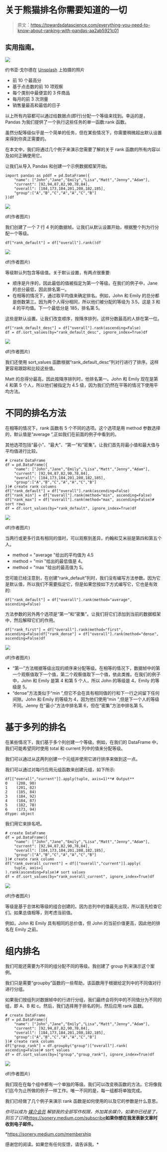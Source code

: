# 关于熊猫排名你需要知道的一切

> 原文：<https://towardsdatascience.com/everything-you-need-to-know-about-ranking-with-pandas-aa2ab5921c01>

## 实用指南。

![](img/4a7e3695cccb8d9b9c2678f815172993.png)

约书亚·戈尔德在 [Unsplash](https://unsplash.com/s/photos/ranking?utm_source=unsplash&utm_medium=referral&utm_content=creditCopyText) 上拍摄的照片

*   前 10 个最高分
*   基于点击数的前 10 项观察
*   每个类别中最便宜的 3 件商品
*   每月的前 3 次测量
*   销售量最高和最低的日子

以上所有内容都可以通过给数据点(即行)分配一个等级来找到。幸运的是，Pandas 为我们提供了一个执行这些任务的单一函数:rank 函数。

虽然分配等级似乎是一个简单的任务，但在某些情况下，你需要稍微超出默认设置来得到你真正需要的。

在本文中，我们将通过几个例子来演示您需要了解的关于 rank 函数的所有内容以及如何正确使用它。

让我们从导入 Pandas 和创建一个示例数据框架开始。

```
import pandas as pddf = pd.DataFrame({
    "name": ["John","Jane","Emily","Lisa","Matt","Jenny","Adam"],
    "current": [92,94,87,82,90,78,84],
    "overall": [184,173,184,201,208,182,185],
    "group":["A","B","C","A","A","C","B"]
})df
```

![](img/e6b3a11c8aa77fdda347a4e01615c8a9.png)

df(作者图片)

我们创建了一个 7 行 4 列的数据帧。让我们从默认设置开始，根据整个列为行分配一个等级。

```
df["rank_default"] = df["overall"].rank()df
```

![](img/9985c8e3e4268c36a187a1e35b52b665.png)

df(作者图片)

等级默认列包含等级值。关于默认设置，有两点很重要:

*   顺序是升序的，因此最低的值被指定为第一个等级。在我们的例子中，Jane 的总分最低，因此排名第一。
*   在相等的情况下，通过取平均值来确定排名。例如，John 和 Emily 的总分都是倒数第三。因为两个人得分相同，所以他们被分配的等级为 3.5，这是 3 和 4 的平均值。下一个最低分是 185，排名第 5。

这些是默认设置。让我们改变顺序，按降序排列，这样分数最高的人排在第一位。

```
df["rank_default_desc"] = df["overall"].rank(ascending=False)
df = df.sort_values(by="rank_default_desc", ignore_index=True)df
```

![](img/97230e1084ba6189858ff24035421e94.png)

df(作者图片)

我们还使用 sort_values 函数根据“rank_default_desc”列对行进行了排序。这样更容易跟踪和比较这些值。

Matt 的总得分最高，因此按降序排列时，他排名第一。John 和 Emily 现在是第 4 和第 5 个人，所以他们被指定为 4.5 级，因为我们仍然在平等的情况下使用平均方法。

# 不同的排名方法

在相等的情况下，rank 函数有 5 个不同的选项。这个选项是用 method 参数选择的，默认值是“average ”,正如我们在前面的例子中看到的。

其他选项包括“最小”、“最大”、“第一”和“密集”。让我们首先将最小值和最大值与平均值进行比较。

```
# create DataFrame
df = pd.DataFrame({
    "name": ["John","Jane","Emily","Lisa","Matt","Jenny","Adam"],
    "current": [92,94,87,82,90,78,84],
    "overall": [184,173,184,201,208,182,185],
    "group":["A","B","C","A","A","C","B"]
})# create rank columns
df["rank_default"] = df["overall"].rank(ascending=False)
df["rank_min"] = df["overall"].rank(method="min", ascending=False)
df["rank_max"] = df["overall"].rank(method="max", ascending=False)# sort rows
df = df.sort_values(by="rank_default", ignore_index=True)df
```

![](img/7949f4239052414500404092065cd2e3.png)

df(作者图片)

当两行或更多行具有相同的值时，可以观察到差异。约翰和艾米丽是第四和第五个人。

*   method = "average "给出的平均值为 4.5
*   method = "min "给出的最低值是 4。
*   method = "max "给出的最高值为 5。

您可能已经注意到，在创建“rank_default”列时，我们没有编写方法参数。因为它是默认值，所以我们不需要指定它，但是如果您按如下方式编写它，它也是有效的:

```
df["rank_default"] = df["overall"].rank(method="average", ascending=False)
```

方法参数的另外两个选项是“第一”和“密集”。让我们将它们添加到当前的数据框架中，然后解释它们的作用。

```
df["rank_first"] = df["overall"].rank(method="first", ascending=False)df["rank_dense"] = df["overall"].rank(method="dense", ascending=False)df
```

![](img/bdb9707ff3185c1478f121b2e74a9d99.png)

df(作者图片)

*   “第一”方法根据等级出现的顺序来分配等级。在相等的情况下，数据帧中的第一个观察值取下一个值，第二个观察值取下一个值，依此类推。在我们的例子中，John 和 Emily 是第 4 和第 5 个人，所以 John 的等级是 4，Emily 的等级是 5。
*   “dense”方法类似于“min ”,但它不会在具有相同值的行和下一行之间留下任何间隙。John 和 Emily 的等级为 4，因为他们使用“min ”,但是下一个人的等级不同。Jenny 在“最小”方法中排名第 6，但在“密集”方法中排名第 5。

# 基于多列的排名

在某些情况下，我们基于多个列创建一个等级。例如，在我们的 DataFrame 中，我们可能希望同时使用 total 和 current 列中的值来分配等级。

我们可以通过从这两列创建一个元组并使用它进行排序来做到这一点。

我们可以通过对每行应用元组函数来创建元组，如下所示:

```
df[["overall","current"]].apply(tuple, axis=1)**# Output**
0    (208, 90)
1    (201, 82)
2    (185, 84)
3    (184, 92)
4    (184, 87)
5    (182, 78)
6    (173, 94)
dtype: object
```

我们用它来排名吧。

```
# create DataFrame
df = pd.DataFrame({
    "name": ["John","Jane","Emily","Lisa","Matt","Jenny","Adam"],
    "current": [92,94,87,82,90,78,84],
    "overall": [184,173,184,201,208,182,185],
    "group":["A","B","C","A","A","C","B"]
})# create rank column
df["rank_overall_current"] = df[["overall","current"]].apply(
    tuple, axis=1
).rank(ascending=False)# sort values
df = df.sort_values(by="rank_overall_current", ignore_index=True)df
```

![](img/955b87ca80feda82d8e1d7bb40895953.png)

df(作者图片)

等级是基于总体和等级的组合创建的。因为总列中的值最先出现，所以首先检查它们。如果总值相等，则考虑当前值。

例如，John 和 Emily 具有相同的总价值，但 John 的当前价值更高，因此他的排名在 Emily 之前。

# 组内排名

我们可能还需要为不同的组分配不同的等级。我创建了 group 列来演示这个案例。

我们只是需要“groupby”函数的一些帮助，该函数用于根据给定列中的不同值对行进行分组。

如果我们按组列对数据帧中的行进行分组，我们最终会将列中的不同值分为不同的组，即 A、B 和 c。然后，我们选择用于排名的列，然后应用 rank 函数。

```
# create DataFrame
df = pd.DataFrame({
    "name": ["John","Jane","Emily","Lisa","Matt","Jenny","Adam"],
    "current": [92,94,87,82,90,78,84],
    "overall": [184,173,184,201,208,182,185],
    "group":["A","B","C","A","A","C","B"]
})# create rank column
df["group_rank"] = df.groupby("group")["overall"].rank(
ascending=False)# sort values
df = df.sort_values(by=["group","group_rank"], ignore_index=True)df
```

![](img/9853b9f6cb071e2e467ac09f4738cc91.png)

df(作者图片)

我们现在在每个组中都有一个单独的等级。我们可以改变秩函数的方法。它将像我们迄今为止所做的例子一样工作。唯一不同的是，每一组都将单独完成。

我们已经做了几个例子来演示 rank 函数是如何使用的以及它的参数是什么意思。

*你可以成为* [*媒介会员*](https://sonery.medium.com/membership) *解锁我的全部写作权限，外加其余媒介。如果你已经是了，别忘了订阅*<https://sonery.medium.com/subscribe>**如果你想在我发表新文章时收到电子邮件。**

*<https://sonery.medium.com/membership>  

感谢您的阅读。如果您有任何反馈，请告诉我。*